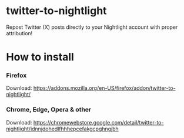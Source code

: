 # twitter-to-nightlight
 Repost Twitter (X) posts directly to your Nightlight account with proper attribution!

# How to install

### Firefox
Download: https://addons.mozilla.org/en-US/firefox/addon/twitter-to-nightlight/

### Chrome, Edge, Opera & other
Download: https://chromewebstore.google.com/detail/twitter-to-nightlight/idnnjdohedlfhhhepcefakgcpghngjbh


